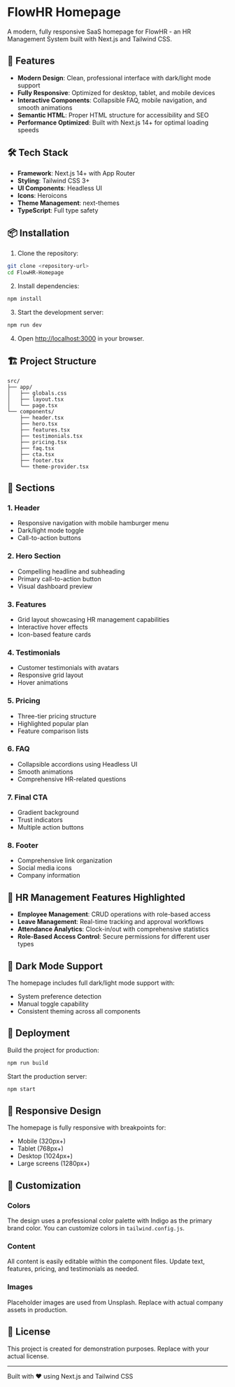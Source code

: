 # FlowHR Homepage

A modern, fully responsive SaaS homepage for FlowHR - an HR Management System built with Next.js and Tailwind CSS.

## 🚀 Features

- **Modern Design**: Clean, professional interface with dark/light mode support
- **Fully Responsive**: Optimized for desktop, tablet, and mobile devices
- **Interactive Components**: Collapsible FAQ, mobile navigation, and smooth animations
- **Semantic HTML**: Proper HTML structure for accessibility and SEO
- **Performance Optimized**: Built with Next.js 14+ for optimal loading speeds

## 🛠 Tech Stack

- **Framework**: Next.js 14+ with App Router
- **Styling**: Tailwind CSS 3+
- **UI Components**: Headless UI
- **Icons**: Heroicons
- **Theme Management**: next-themes
- **TypeScript**: Full type safety

## 📦 Installation

1. Clone the repository:
```bash
git clone <repository-url>
cd FlowHR-Homepage
```

2. Install dependencies:
```bash
npm install
```

3. Start the development server:
```bash
npm run dev
```

4. Open [http://localhost:3000](http://localhost:3000) in your browser.

## 🏗 Project Structure

```
src/
├── app/
│   ├── globals.css
│   ├── layout.tsx
│   └── page.tsx
└── components/
    ├── header.tsx
    ├── hero.tsx
    ├── features.tsx
    ├── testimonials.tsx
    ├── pricing.tsx
    ├── faq.tsx
    ├── cta.tsx
    ├── footer.tsx
    └── theme-provider.tsx
```

## 🎨 Sections

### 1. Header
- Responsive navigation with mobile hamburger menu
- Dark/light mode toggle
- Call-to-action buttons

### 2. Hero Section
- Compelling headline and subheading
- Primary call-to-action button
- Visual dashboard preview

### 3. Features
- Grid layout showcasing HR management capabilities
- Interactive hover effects
- Icon-based feature cards

### 4. Testimonials
- Customer testimonials with avatars
- Responsive grid layout
- Hover animations

### 5. Pricing
- Three-tier pricing structure
- Highlighted popular plan
- Feature comparison lists

### 6. FAQ
- Collapsible accordions using Headless UI
- Smooth animations
- Comprehensive HR-related questions

### 7. Final CTA
- Gradient background
- Trust indicators
- Multiple action buttons

### 8. Footer
- Comprehensive link organization
- Social media icons
- Company information

## 🎯 HR Management Features Highlighted

- **Employee Management**: CRUD operations with role-based access
- **Leave Management**: Real-time tracking and approval workflows
- **Attendance Analytics**: Clock-in/out with comprehensive statistics
- **Role-Based Access Control**: Secure permissions for different user types

## 🌙 Dark Mode Support

The homepage includes full dark/light mode support with:
- System preference detection
- Manual toggle capability
- Consistent theming across all components

## 🚀 Deployment

Build the project for production:

```bash
npm run build
```

Start the production server:

```bash
npm start
```

## 📱 Responsive Design

The homepage is fully responsive with breakpoints for:
- Mobile (320px+)
- Tablet (768px+)
- Desktop (1024px+)
- Large screens (1280px+)

## 🔧 Customization

### Colors
The design uses a professional color palette with Indigo as the primary brand color. You can customize colors in `tailwind.config.js`.

### Content
All content is easily editable within the component files. Update text, features, pricing, and testimonials as needed.

### Images
Placeholder images are used from Unsplash. Replace with actual company assets in production.

## 📄 License

This project is created for demonstration purposes. Replace with your actual license.

---

Built with ❤️ using Next.js and Tailwind CSS
